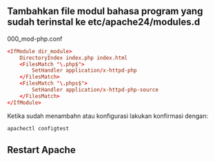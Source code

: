 ## Tambahkan file modul bahasa program yang sudah terinstal ke etc/apache24/modules.d
000_mod-php.conf
```conf
<IfModule dir_module>
    DirectoryIndex index.php index.html
    <FilesMatch "\.php$">
        SetHandler application/x-httpd-php
    </FilesMatch>
    <FilesMatch "\.phps$">
        SetHandler application/x-httpd-php-source
    </FilesMatch>
</IfModule>
```

Ketika sudah menambahn atau konfigurasi lakukan konfirmasi dengan:
```sh term
apachectl configtest
```
## Restart Apache
